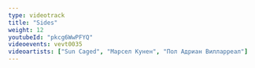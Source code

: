 ```yaml
---
type: videotrack
title: "Sides"
weight: 12
youtubeId: "pkcg6WwPFYQ"
videoevents: vevt0035
videoartists: ["Sun Caged", "Марсел Кунен", "Пол Адриан Вилларреал"]
---
```

